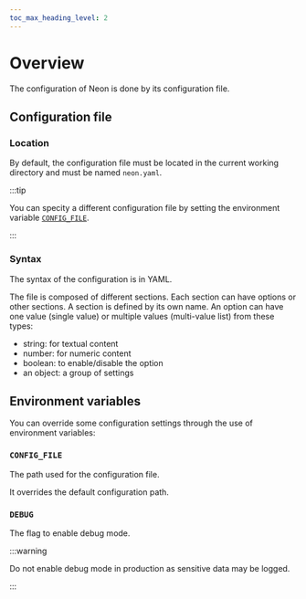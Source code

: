 ```yaml
---
toc_max_heading_level: 2
---
```


# Overview

The configuration of Neon is done by its configuration file.

## Configuration file

### Location

By default, the configuration file must be located in the current working directory and must be named `neon.yaml`.

:::tip

You can specity a different configuration file by setting the environment variable [`CONFIG_FILE`](#config_file).

:::

### Syntax

The syntax of the configuration is in YAML.

The file is composed of different sections. Each section can have options or other sections. A section is defined by
its own name. An option can have one value (single value) or multiple values (multi-value list) from these types:

- string: for textual content
- number: for numeric content
- boolean: to enable/disable the option
- an object: a group of settings

## Environment variables

You can override some configuration settings through the use of environment variables:

### `CONFIG_FILE`

The path used for the configuration file.

It overrides the default configuration path.

### `DEBUG`

The flag to enable debug mode.

:::warning

Do not enable debug mode in production as sensitive data may be logged.

:::
